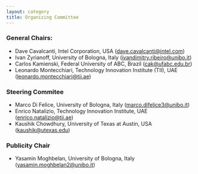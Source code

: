 ```yaml
---
layout: category
title: Organizing Committee
---
```


### General Chairs:
- Dave Cavalcanti, Intel Corporation, USA (<dave.cavalcanti@intel.com>)
- Ivan Zyrianoff, University of Bologna, Italy (<ivandimitry.ribeiro@unibo.it>)
- Carlos Kamienski, Federal University of ABC, Brazil (<cak@ufabc.edu.br>)
- Leonardo Montecchiari, Technology Innovation Institute (TII), UAE (<leonardo.montecchiari@tii.ae>)

### Steering Commitee
- Marco Di Felice, University of Bologna, Italy (<marco.difelice3@unibo.it>)
- Enrico Natalizio, Technology Innovation Institute, UAE (<enrico.natalizio@tii.ae>)
- Kaushik Chowdhury, University of Texas at Austin, USA (<kaushik@utexas.edu>)
  
<!-- ### Technical Program Chairs
- Daniel Macedo Batista, University of São Paulo (batista@ime.usp.br)
- Antonio Virdis, University of Pisa (antonio.virdis@unipi.it)
  -->

### Publicity Chair
- Yasamin Moghbelan, University of Bologna, Italy (<yasamin.moghbelan2@unibo.it>)

<!-- ### Technical Program Committee:
- Swades De, IIT Delhi, India 
- Rodrigo Tinini, FEI, Brazil
- Marco Di Felice, University of Bologna, Italy
- Ramide Dantas, IFPE, Brazil
- Stenio Fernandes, Service Now, Canada
- Alexandre Heideker, UFABC, Brazil
- Rodrigo Filev Maia, Deakin University, Australia
- Juha-Pekka Soininen, VTT, Finland
- João Henrique Kleinschmidt, UFABC, Brazil
- Federico Montori, University of Bologna, Italy
- Carlo Vallati, University of Pisa, Italy -->
